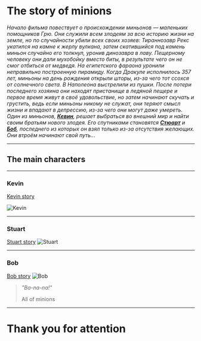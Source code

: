 # The story of minions

*Начало фильма повествует о происхождении миньонов — маленьких помощников Грю. Они служили всем злодеям за всю историю жизни на земле, но по случайности убили всех своих хозяев: Тираннозавр Рекс укатился на камне к жерлу вулкана, затем скатившийся под камень миньон случайно его толкнул, уронив динозавра в лаву. Пещерному человеку они дали мухобойку вместо биты, в результате чего он не смог отбиться от медведя. На египетского фараона уронили неправильно построенную пирамиду. Когда Дракуле исполнилось 357 лет, миньоны на день рождения открыли шторы, из-за чего тот ссохся от солнечного света. В Наполеона выстрелили из пушки. После потери последнего хозяина они находят пристанище в ледяной пещере и первое время живут в своё удовольствие, но затем начинают скучать и грустить, ведь если миньоны никому не служат, они теряют смысл жизни и впадают в депрессию, из-за чего они могут даже умереть. Один из миньонов, **[Кевин](#kevin)**, решает выбраться во внешний мир и найти своим братьям нового злодея. Его спутниками становятся **[Стюарт](#stuart)** и **[Боб](#bob)**, последнего из которых он взял только из-за отсутствия желающих. Они втроём начинают свой путь...*

---
## The main characters

---
### Kevin
[Kevin story](https://despicableme.fandom.com/ru/wiki/Кевин)

![Kevin](kevin.webp)

---
### Stuart

[Stuart story](https://despicableme.fandom.com/ru/wiki/Стюарт)
![Stuart](Stuart.webp)

---
### Bob

[Bob story](https://despicableme.fandom.com/ru/wiki/Боб)
![Bob](Bob.webp)

> *"Ba-na-na!"*
>
>All of minions

---
# Thank you for attention